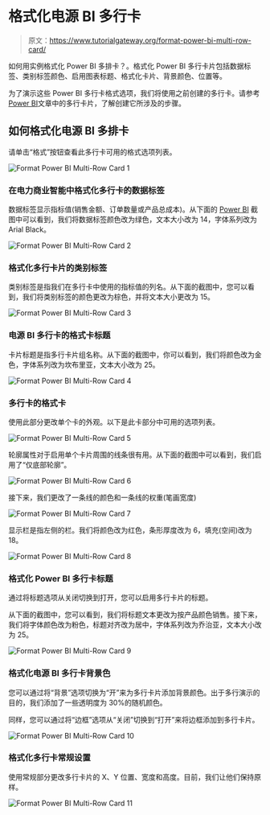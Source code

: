 # 格式化电源 BI 多行卡

> 原文：<https://www.tutorialgateway.org/format-power-bi-multi-row-card/>

如何用实例格式化 Power BI 多排卡？。格式化 Power BI 多行卡片包括数据标签、类别标签颜色、启用图表标题、格式化卡片、背景颜色、位置等。

为了演示这些 Power BI 多行卡格式选项，我们将使用之前创建的多行卡。请参考[Power BI](https://www.tutorialgateway.org/create-a-multi-row-card-in-power-bi/)文章中的多行卡片，了解创建它所涉及的步骤。

## 如何格式化电源 BI 多排卡

请单击“格式”按钮查看此多行卡可用的格式选项列表。

![Format Power BI Multi-Row Card 1](img/0b2357b13e7bcdbb237ced2b36f332fa.png)

### 在电力商业智能中格式化多行卡的数据标签

数据标签显示指标值(销售金额、订单数量或产品总成本)。从下面的 [Power BI](https://www.tutorialgateway.org/power-bi-tutorial/) 截图中可以看到，我们将数据标签颜色改为绿色，文本大小改为 14，字体系列改为 Arial Black。

![Format Power BI Multi-Row Card 2](img/ee8d9703a4bc1df7934e95a681c57a20.png)

### 格式化多行卡片的类别标签

类别标签是指我们在多行卡中使用的指标值的列名。从下面的截图中，您可以看到，我们将类别标签的颜色更改为棕色，并将文本大小更改为 15。

![Format Power BI Multi-Row Card 3](img/8cd31eaa44ab2562596399d3603807da.png)

### 电源 BI 多行卡的格式卡标题

卡片标题是指多行卡片组名称。从下面的截图中，你可以看到，我们将颜色改为金色，字体系列改为坎布里亚，文本大小改为 25。

![Format Power BI Multi-Row Card 4](img/222c33da6c92cba2b9d72ddf10cd2b57.png)

### 多行卡的格式卡

使用此部分更改单个卡的外观。以下是此卡部分中可用的选项列表。

![Format Power BI Multi-Row Card 5](img/84bcb267bf3a793db963824947fbbea5.png)

轮廓属性对于启用单个卡片周围的线条很有用。从下面的截图中可以看到，我们启用了“仅底部轮廓”。

![Format Power BI Multi-Row Card 6](img/f95d693a3fbb80edb5daf80185670229.png)

接下来，我们更改了一条线的颜色和一条线的权重(笔画宽度)

![Format Power BI Multi-Row Card 7](img/4872062432480abe50036921cc9c1fd0.png)

显示栏是指左侧的栏。我们将颜色改为红色，条形厚度改为 6，填充(空间)改为 18。

![Format Power BI Multi-Row Card 8](img/f7854f2e192b5e8783f64be2fcff644a.png)

### 格式化 Power BI 多行卡标题

通过将标题选项从关闭切换到打开，您可以启用多行卡片的标题。

从下面的截图中，您可以看到，我们将标题文本更改为按产品颜色销售。接下来，我们将字体颜色改为粉色，标题对齐改为居中，字体系列改为乔治亚，文本大小改为 25。

![Format Power BI Multi-Row Card 9](img/f1ca972a15b3deeb70acaaa94871e312.png)

### 格式化电源 BI 多行卡背景色

您可以通过将“背景”选项切换为“开”来为多行卡片添加背景颜色。出于多行演示的目的，我们添加了一些透明度为 30%的随机颜色。

同样，您可以通过将“边框”选项从“关闭”切换到“打开”来将边框添加到多行卡片。

![Format Power BI Multi-Row Card 10](img/7acdba7255cb8a77561855a87a135bbe.png)

### 格式化多行卡常规设置

使用常规部分更改多行卡片的 X、Y 位置、宽度和高度。目前，我们让他们保持原样。

![Format Power BI Multi-Row Card 11](img/6dc8df95459ac87d9af6c7d8316f635e.png)